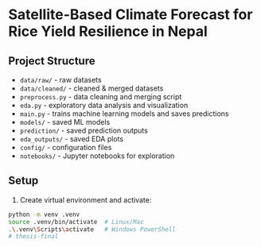 # Satellite-Based Climate Forecast for Rice Yield Resilience in Nepal

## Project Structure

- `data/raw/` - raw datasets
- `data/cleaned/` - cleaned & merged datasets
- `preprocess.py` - data cleaning and merging script
- `eda.py` - exploratory data analysis and visualization
- `main.py` - trains machine learning models and saves predictions
- `models/` - saved ML models
- `prediction/` - saved prediction outputs
- `eda_outputs/` - saved EDA plots
- `config/` - configuration files
- `notebooks/` - Jupyter notebooks for exploration

## Setup

1. Create virtual environment and activate:

```bash
python -m venv .venv
source .venv/bin/activate  # Linux/Mac
.\.venv\Scripts\activate   # Windows PowerShell
#   t h e s i s - f i n a l  
 
